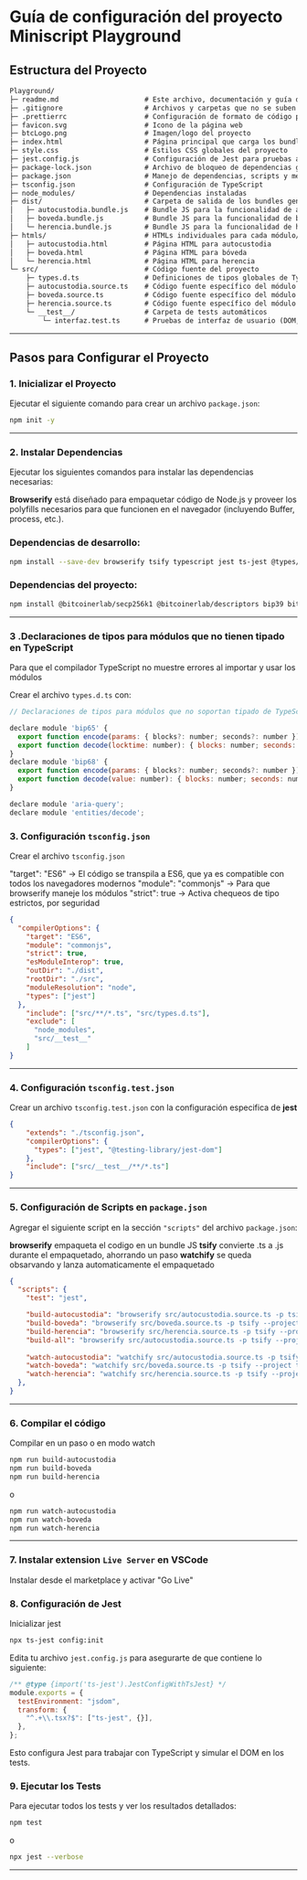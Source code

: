 # Guía de configuración del proyecto Miniscript Playground 

## Estructura del Proyecto
```txt
Playground/
├─ readme.md                     # Este archivo, documentación y guía del proyecto
├─ .gitignore                    # Archivos y carpetas que no se suben al control de versiones
├─ .prettierrc                   # Configuración de formato de código para Prettier
├─ favicon.svg                   # Icono de la página web
├─ btcLogo.png                   # Imagen/logo del proyecto
├─ index.html                    # Página principal que carga los bundles JS
├─ style.css                     # Estilos CSS globales del proyecto
├─ jest.config.js                # Configuración de Jest para pruebas automáticas
├─ package-lock.json             # Archivo de bloqueo de dependencias generado por npm
├─ package.json                  # Manejo de dependencias, scripts y metadatos del proyecto
├─ tsconfig.json                 # Configuración de TypeScript
├─ node_modules/                 # Dependencias instaladas 
├─ dist/                         # Carpeta de salida de los bundles generados para cada módulo/página
│   ├─ autocustodia.bundle.js    # Bundle JS para la funcionalidad de autocustodia
│   ├─ boveda.bundle.js          # Bundle JS para la funcionalidad de bóveda
│   └─ herencia.bundle.js        # Bundle JS para la funcionalidad de herencia
├─ htmls/                        # HTMLs individuales para cada módulo/página
│   ├─ autocustodia.html         # Página HTML para autocustodia
│   ├─ boveda.html               # Página HTML para bóveda
│   └─ herencia.html             # Página HTML para herencia
└─ src/                          # Código fuente del proyecto
    ├─ types.d.ts                # Definiciones de tipos globales de TypeScript
    ├─ autocustodia.source.ts    # Código fuente específico del módulo autocustodia
    ├─ boveda.source.ts          # Código fuente específico del módulo bóveda
    ├─ herencia.source.ts        # Código fuente específico del módulo herencia
    └─ __test__/                 # Carpeta de tests automáticos
        └─ interfaz.test.ts      # Pruebas de interfaz de usuario (DOM, utilidades visuales)

```

---

## Pasos para Configurar el Proyecto

### 1. Inicializar el Proyecto
Ejecutar el siguiente comando para crear un archivo `package.json`:
```bash
npm init -y
```

---

### 2. Instalar Dependencias
Ejecutar los siguientes comandos para instalar las dependencias necesarias:

**Browserify** está diseñado para empaquetar código de Node.js y proveer los polyfills necesarios para que funcionen en el navegador (incluyendo Buffer, process, etc.).

### Dependencias de desarrollo:
```bash
npm install --save-dev browserify tsify typescript jest ts-jest @types/jest @testing-library/jest-dom
```


### Dependencias del proyecto:
```bash
npm install @bitcoinerlab/secp256k1 @bitcoinerlab/descriptors bip39 bitcoinjs-lib 
```

---

### 3 .Declaraciones de tipos para módulos que no tienen tipado  en TypeScript


Para que el compilador TypeScript no muestre errores al importar y usar los módulos 

Crear el archivo `types.d.ts` con:

```js
// Declaraciones de tipos para módulos que no soportan tipado de TypeScript

declare module 'bip65' {
  export function encode(params: { blocks?: number; seconds?: number }): number;
  export function decode(locktime: number): { blocks: number; seconds: number };
}
declare module 'bip68' {
  export function encode(params: { blocks?: number; seconds?: number }): number;
  export function decode(value: number): { blocks: number; seconds: number };
}

declare module 'aria-query';
declare module 'entities/decode';
```


### 3. Configuración `tsconfig.json` 

Crear el archivo `tsconfig.json` 

"target": "ES6" → El código se transpila a ES6, que ya es compatible con todos los navegadores modernos
"module": "commonjs"  → Para que  browserify maneje los módulos
"strict": true → Activa chequeos de tipo estrictos, por seguridad

```json
{
  "compilerOptions": {
    "target": "ES6",
    "module": "commonjs",
    "strict": true,
    "esModuleInterop": true,
    "outDir": "./dist",
    "rootDir": "./src",
    "moduleResolution": "node",
    "types": ["jest"]
  },
    "include": ["src/**/*.ts", "src/types.d.ts"],
    "exclude": [
      "node_modules",
      "src/__test__"
    ]
}
```

---


### 4. Configuración `tsconfig.test.json`

Crear un archivo `tsconfig.test.json` con la configuración especifica de **jest**


```json
{
    "extends": "./tsconfig.json",
    "compilerOptions": {
      "types": ["jest", "@testing-library/jest-dom"]
    },
    "include": ["src/__test__/**/*.ts"]
}
```

---


### 5. Configuración de Scripts en `package.json`

Agregar el siguiente script en la sección `"scripts"` del archivo `package.json`:

**browserify** empaqueta el codigo en un bundle JS
**tsify** convierte .ts a .js durante el empaquetado, ahorrando un paso
**watchify** se queda obsarvando y lanza automaticamente el empaquetado

```json
{
  "scripts": {
    "test": "jest",

    "build-autocustodia": "browserify src/autocustodia.source.ts -p tsify --project tsconfig.json -o dist/autocustodia.bundle.js",
    "build-boveda": "browserify src/boveda.source.ts -p tsify --project tsconfig.json -o dist/boveda.bundle.js",
    "build-herencia": "browserify src/herencia.source.ts -p tsify --project tsconfig.json -o dist/herencia.bundle.js",
    "build-all": "browserify src/autocustodia.source.ts -p tsify --project tsconfig.json -o dist/autocustodia.bundle.js && browserify src/herencia.source.ts -p tsify --project tsconfig.json -o dist/herencia.bundle.js && browserify src/boveda.source.ts -p tsify --project tsconfig.json -o dist/boveda.bundle.js",
    
    "watch-autocustodia": "watchify src/autocustodia.source.ts -p tsify --project tsconfig.json -o dist/autocustodia.bundle.js --debug --verbose",
    "watch-boveda": "watchify src/boveda.source.ts -p tsify --project tsconfig.json -o dist/boveda.bundle.js --debug --verbose",
    "watch-herencia": "watchify src/herencia.source.ts -p tsify --project tsconfig.json -o dist/herencia.bundle.js --debug --verbose"
  },
}
```

---

### 6. Compilar el código

Compilar en un paso o en modo watch

```bash
npm run build-autocustodia
npm run build-boveda
npm run build-herencia
```
o
```bash
npm run watch-autocustodia
npm run watch-boveda
npm run watch-herencia
```

---


### 7. Instalar extension `Live Server` en VSCode

Instalar desde el marketplace y activar "Go Live"

### 8. Configuración de Jest

Inicializar jest

```bash
npx ts-jest config:init
```

Edita tu archivo `jest.config.js` para asegurarte de que contiene lo siguiente:

```js
/** @type {import('ts-jest').JestConfigWithTsJest} */
module.exports = {
  testEnvironment: "jsdom",
  transform: {
    "^.+\\.tsx?$": ["ts-jest", {}],
  },
};
```

Esto configura Jest para trabajar con TypeScript y simular el DOM en los tests.

### 9. Ejecutar los Tests

Para ejecutar todos los tests y ver los resultados detallados:

```bash
npm test
```
o 

```bash
npx jest --verbose
```


---

